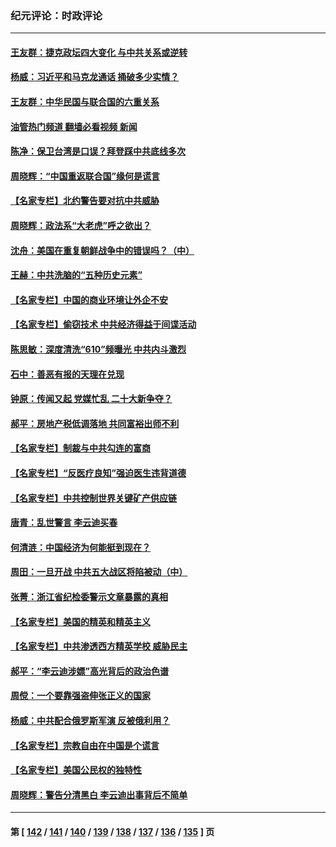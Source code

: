 ### 纪元评论：时政评论
---
#### [王友群：捷克政坛四大变化 与中共关系或逆转](../../pages/nsc1025/n13332269.md?10280330) 
#### [杨威：习近平和马克龙通话 捅破多少实情？](../../pages/nsc1025/n13331923.md?10280330) 
#### [王友群：中华民国与联合国的六重关系](../../pages/nsc1025/n13329503.md?10280330) 
#### [油管热门频道 翻墙必看视频 新闻](ok?10280330)
#### [陈净：保卫台湾是口误？拜登踩中共底线多次](../../pages/nsc1025/n13331298.md?10280330) 
#### [周晓辉：“中国重返联合国”缘何是谎言](../../pages/nsc1025/n13331417.md?10280330) 
#### [【名家专栏】北约警告要对抗中共威胁](../../pages/nsc1025/n13330929.md?10280330) 
#### [周晓辉：政法系“大老虎”呼之欲出？](../../pages/nsc1025/n13328968.md?10280330) 
#### [沈舟：美国在重复朝鲜战争中的错误吗？（中）](../../pages/nsc1025/n13329458.md?10280330) 
#### [王赫：中共洗脑的“五种历史元素”](../../pages/nsc1025/n13328894.md?10280330) 
#### [【名家专栏】中国的商业环境让外企不安](../../pages/nsc1025/n13328319.md?10280330) 
#### [【名家专栏】偷窃技术 中共经济得益于间谍活动](../../pages/nsc1025/n13328413.md?10280330) 
#### [陈思敏：深度清洗“610”频曝光 中共内斗激烈](../../pages/nsc1025/n13327987.md?10280330) 
#### [石中：善恶有报的天理在兑现](../../pages/nsc1025/n13327698.md?10280330) 
#### [钟原：传闻又起 党媒忙乱 二十大新争夺？](../../pages/nsc1025/n13327186.md?10280330) 
#### [郝平：房地产税低调落地 共同富裕出师不利](../../pages/nsc1025/n13327241.md?10280330) 
#### [【名家专栏】制裁与中共勾连的富商](../../pages/nsc1025/n13326191.md?10280330) 
#### [【名家专栏】“反医疗良知”强迫医生违背道德](../../pages/nsc1025/n13326164.md?10280330) 
#### [【名家专栏】中共控制世界关键矿产供应链](../../pages/nsc1025/n13326004.md?10280330) 
#### [唐青：乱世警言 李云迪买春](../../pages/nsc1025/n13324990.md?10280330) 
#### [何清涟：中国经济为何能挺到现在？](../../pages/nsc1025/n13325562.md?10280330) 
#### [周田：一旦开战 中共五大战区将陷被动（中）](../../pages/nsc1025/n13325247.md?10280330) 
#### [张菁：浙江省纪检委警示文章暴露的真相](../../pages/nsc1025/n13325269.md?10280330) 
#### [【名家专栏】美国的精英和精英主义](../../pages/nsc1025/n13324509.md?10280330) 
#### [【名家专栏】中共渗透西方精英学校 威胁民主](../../pages/nsc1025/n13324491.md?10280330) 
#### [郝平：“李云迪涉嫖”高光背后的政治色谱](../../pages/nsc1025/n13324026.md?10280330) 
#### [周傥：一个要靠强盗伸张正义的国家](../../pages/nsc1025/n13324153.md?10280330) 
#### [杨威：中共配合俄罗斯军演 反被俄利用？](../../pages/nsc1025/n13323507.md?10280330) 
#### [【名家专栏】宗教自由在中国是个谎言](../../pages/nsc1025/n13322802.md?10280330) 
#### [【名家专栏】美国公民权的独特性](../../pages/nsc1025/n13322798.md?10280330) 
#### [周晓辉：警告分清黑白  李云迪出事背后不简单](../../pages/nsc1025/n13323477.md?10280330) 

---
#### 第 [ [142](./142.md?10280330) / [141](./141.md?10280330) / [140](./140.md?10280330) / [139](./139.md?10280330) / [138](./138.md?10280330) / [137](./137.md?10280330) / [136](./136.md?10280330) / [135](./135.md?10280330) ] 页
